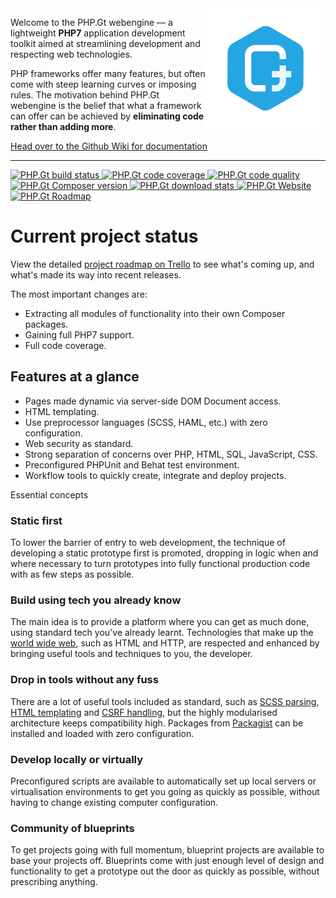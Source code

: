 <img align="right" src="https://raw.githubusercontent.com/BrightFlair/PHP.Gt/master/Logo.png" alt="PHP.Gt logo" />

Welcome to the PHP.Gt webengine — a lightweight **PHP7** application development toolkit aimed at streamlining development and respecting web technologies.

PHP frameworks offer many features, but often come with steep learning curves or imposing rules. The motivation behind PHP.Gt webengine is the belief that what a framework can offer can be achieved by **eliminating code rather than adding more**.

[Head over to the Github Wiki for documentation](https://github.com/g105b/PHP.Gt/wiki)

***

<a href="https://circleci.com/gh/BrightFlair/PHP.Gt" target="_blank">
    <img src="http://img.shields.io/circleci/project/BrightFlair/PHP.Gt.svg?style=flat-square" alt="PHP.Gt build status" />
</a>
<a href="https://coveralls.io/r/BrightFlair/PHP.Gt" target="_blank">
    <img src="http://img.shields.io/coveralls/BrightFlair/PHP.Gt.svg?style=flat-square" alt="PHP.Gt code coverage" />
</a>
<a href="https://scrutinizer-ci.com/g/BrightFlair/PHP.Gt" target="_blank">
    <img src="http://img.shields.io/scrutinizer/g/BrightFlair/PHP.Gt.svg?style=flat-square" alt="PHP.Gt code quality" />
</a>
<a href="https://packagist.org/packages/brightflair/php.gt" target="_blank">
    <img src="http://img.shields.io/packagist/v/brightflair/php.gt.svg?style=flat-square" alt="PHP.Gt Composer version" />
</a>
<a href="https://packagist.org/packages/brightflair/php.gt" target="_blank">
    <img src="http://img.shields.io/packagist/dm/BrightFlair/PHP.Gt.svg?style=flat-square" alt="PHP.Gt download stats" />
</a>
<a href="http://www.php.gt" target="_blank">
    <img src="http://img.shields.io/badge/web-www.php.gt-26a5e3.svg?style=flat-square" alt="PHP.Gt Website" />
</a>
<a href="https://trello.com/b/zbfqGWbH/php-gt-public-roadmap" target="_blank">
    <img src="http://img.shields.io/badge/roadmap-public%20trello-26a5e3.svg?style=flat-square" alt="PHP.Gt Roadmap" />
</a>

Current project status
======================

View the detailed [project roadmap on Trello](https://trello.com/b/zbfqGWbH/php-gt-public-roadmap) to see what's coming up, and what's made its way into recent releases.

The most important changes are:

+ Extracting all modules of functionality into their own Composer packages.
+ Gaining full PHP7 support.
+ Full code coverage.

Features at a glance
--------------------

+ Pages made dynamic via server-side DOM Document access.
+ HTML templating.
+ Use preprocessor languages (SCSS, HAML, etc.) with zero configuration.
+ Web security as standard.
+ Strong separation of concerns over PHP, HTML, SQL, JavaScript, CSS.
+ Preconfigured PHPUnit and Behat test environment.
+ Workflow tools to quickly create, integrate and deploy projects.

Essential concepts

### Static first

To lower the barrier of entry to web development, the technique of developing a static prototype first is promoted, dropping in logic when and where necessary to turn prototypes into fully functional production code with as few steps as possible.

### Build using tech you already know

The main idea is to provide a platform where you can get as much done, using standard tech you've already learnt. Technologies that make up the [world wide web](https://en.wikipedia.org/wiki/World_Wide_Web), such as HTML and HTTP, are respected and enhanced by bringing useful tools and techniques to you, the developer.

### Drop in tools without any fuss

There are a lot of useful tools included as standard, such as [SCSS parsing](https://github.com/BrightFlair/PHP.Gt/wiki/Client-side-files), [HTML templating](https://github.com/BrightFlair/PHP.Gt/wiki/Templating) and [CSRF handling](https://github.com/BrightFlair/PHP.Gt/wiki/CSRF), but the highly modularised architecture keeps compatibility high. Packages from [Packagist](https://packagist.org) can be installed and loaded with zero configuration.

### Develop locally or virtually

Preconfigured scripts are available to automatically set up local servers or virtualisation environments to get you going as quickly as possible, without having to change existing computer configuration.

### Community of blueprints

To get projects going with full momentum, blueprint projects are available to base your projects off. Blueprints come with just enough level of design and functionality to get a prototype out the door as quickly as possible, without prescribing anything.
